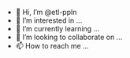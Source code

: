 - 👋 Hi, I’m @etl-ppln
- 👀 I’m interested in ...
- 🌱 I’m currently learning ...
- 💞️ I’m looking to collaborate on ...
- 📫 How to reach me ...

<!---
etl-ppln/etl-ppln is a ✨ special ✨ repository because its `README.md` (this file) appears on your GitHub profile.
You can click the Preview link to take a look at your changes.
--->
